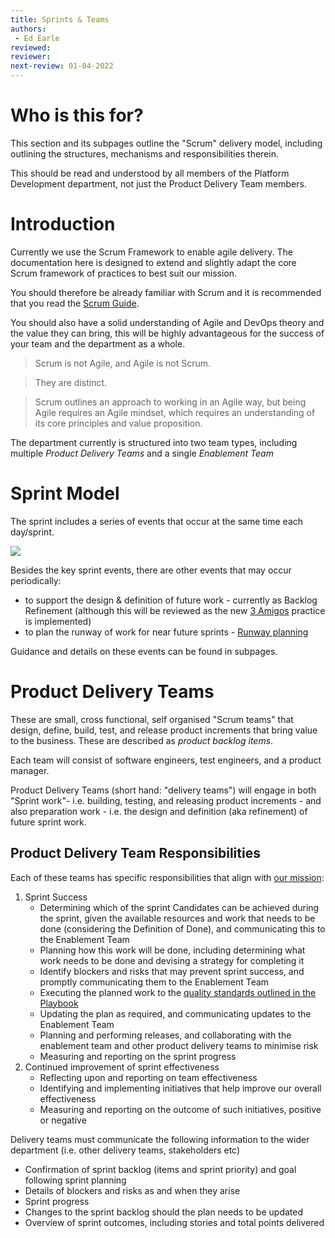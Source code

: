 ```yaml
---
title: Sprints & Teams
authors: 
 - Ed Earle
reviewed: 
reviewer:
next-review: 01-04-2022
---
```


# Who is this for?
This section and its subpages outline the "Scrum" delivery model, including outlining the structures, mechanisms and responsibilities therein.

This should be read and understood by all members of the Platform Development department, not just the Product Delivery Team members.

# Introduction 
Currently we use the Scrum Framework to enable agile delivery. The documentation here is designed to extend and slightly adapt the core Scrum framework of practices to best suit our mission.

You should therefore be already familiar with Scrum and it is recommended that you read the [Scrum Guide](https://scrumguides.org/scrum-guide.html). 

You should also have a solid understanding of Agile and DevOps theory and the value they can bring, this will be highly advantageous for the success of your team and the department as a whole.

> Scrum is not Agile, and Agile is not Scrum. 

> They are distinct. 

> Scrum outlines an approach to working in an Agile way, but being Agile requires an Agile mindset, which requires an understanding of its core principles and value proposition.

The department currently is structured into two team types, including multiple _Product Delivery Teams_ and a single _Enablement Team_


# Sprint Model
The sprint includes a series of events that occur at the same time each day/sprint.

[![](https://mermaid.ink/img/eyJjb2RlIjoiIGdyYXBoIExSO1xuc3ViZ3JhcGggXCIyIFdlZWsgU3ByaW50XCJcbkJbU3ByaW50IFBsYW5uaW5nXS0tPkM7XG5DW0RhaWx5IFNjcnVtXS0tPnxEYWlseXxDO1xuQy0tPkRcbkRbUmV2aWV3XS0tPkVcbkVbUmV0cm9zcGVjdGl2ZV0tLT58TmV4dCBzcHJpbnR8QlxuZW5kIiwibWVybWFpZCI6eyJ0aGVtZSI6ImRhcmsifSwidXBkYXRlRWRpdG9yIjpmYWxzZSwiYXV0b1N5bmMiOnRydWUsInVwZGF0ZURpYWdyYW0iOmZhbHNlfQ)](https://mermaid.live/edit#eyJjb2RlIjoiIGdyYXBoIExSO1xuc3ViZ3JhcGggXCIyIFdlZWsgU3ByaW50XCJcbkJbU3ByaW50IFBsYW5uaW5nXS0tPkM7XG5DW0RhaWx5IFNjcnVtXS0tPnxEYWlseXxDO1xuQy0tPkRcbkRbUmV2aWV3XS0tPkVcbkVbUmV0cm9zcGVjdGl2ZV0tLT58TmV4dCBzcHJpbnR8QlxuZW5kIiwibWVybWFpZCI6IntcbiAgXCJ0aGVtZVwiOiBcImRhcmtcIlxufSIsInVwZGF0ZUVkaXRvciI6ZmFsc2UsImF1dG9TeW5jIjp0cnVlLCJ1cGRhdGVEaWFncmFtIjpmYWxzZX0)

Besides the key sprint events, there are other events that may occur periodically:
- to support the design & definition of future work - currently as Backlog Refinement (although this will be reviewed as the new [3 Amigos](/Platform-Development-Playbook/Backlog-Management/3-Amigos-&-Readying-Backlog-Items) practice is implemented)
- to plan the runway of work for near future sprints - [Runway planning](/Sprints-&-Teams/Runway-Planning)

Guidance and details on these events can be found in subpages.

# Product Delivery Teams
These are small, cross functional, self organised "Scrum teams" that design, define, build, test, and release product increments that bring value to the business. These are described as _product backlog items_.

Each team will consist of software engineers, test engineers, and a product manager.

Product Delivery Teams (short hand: "delivery teams") will engage in both "Sprint work"- i.e. building, testing, and releasing product increments - and also preparation work - i.e. the design and definition (aka refinement) of future sprint work. 

## Product Delivery Team Responsibilities
Each of these teams has specific responsibilities that align with [our mission](/1.-Welcome/Mission):
	
1. Sprint Success		
    - Determining which of the sprint Candidates can be achieved during the sprint, given the available resources and work that needs to be done (considering the Definition of Done), and communicating this to the Enablement Team
    - Planning how this work will be done, including determining what work needs to be done and devising a strategy for completing it
    - Identify blockers and risks that may prevent sprint success, and promptly communicating them to the Enablement Team
    - Executing the planned work to the [quality standards outlined in the Playbook](/6.-Engineering/Quality-Standards)
    - Updating the plan as required, and communicating updates to the Enablement Team
    - Planning and performing releases, and collaborating with the enablement team and other product delivery teams to minimise risk
    - Measuring and reporting on the sprint progress
1. Continued improvement of sprint effectiveness
    - Reflecting upon and reporting on team effectiveness
    - Identifying and implementing initiatives that help improve our overall effectiveness
    - Measuring and reporting on the outcome of such initiatives, positive or negative
	
Delivery teams must communicate the following information to the wider department (i.e. other delivery teams, stakeholders etc)


* Confirmation of sprint backlog (items and sprint priority) and goal following sprint planning
* Details of blockers and risks as and when they arise
* Sprint progress
* Changes to the sprint backlog should the plan needs to be updated
* Overview of sprint outcomes, including stories and total points delivered

